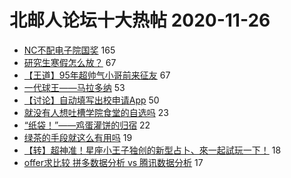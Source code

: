 # 北邮人论坛十大热帖 2020-11-26

- [NC不配电子院国奖](https://bbs.byr.cn/article/Picture/3269076) 165
- [研究生寒假怎么放？](https://bbs.byr.cn/article/StudyShare/199163) 67
- [【王道】95年超帅气小哥前来征友](https://bbs.byr.cn/article/Friends/1978594) 67
- [一代球王——马拉多纳](https://bbs.byr.cn/article/Football/810048198) 53
- [【讨论】自动填写出校申请App](https://bbs.byr.cn/article/DigiLife/315505) 50
- [就没有人想吐槽学院食堂的自选吗](https://bbs.byr.cn/article/Food/509158) 23
- [“纸袋！”——鸡蛋灌饼的归宿](https://bbs.byr.cn/article/Talking/6243058) 22
- [绿茶的手段就这么有用吗](https://bbs.byr.cn/article/Feeling/3159893) 19
- [【转】超神准！星座小王子独创的新型占卜、來一起試玩一下！](https://bbs.byr.cn/article/Constellations/326533) 18
- [offer求比较 拼多数据分析 vs 腾讯数据分析](https://bbs.byr.cn/article/Job/2114670) 17


